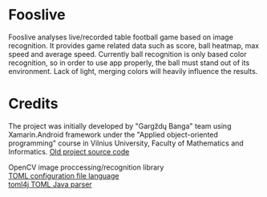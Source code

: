 # Fooslive
Fooslive analyses live/recorded table football game based on image recognition. It provides game related data such as score, ball heatmap, max speed and average speed.
Currently ball recognition is only based color recognition, so in order to use app properly, the ball must stand out of its environment. Lack of light, merging colors will heavily influence the results.

# Credits
The project was initially developed by "Gargždų Banga" team using Xamarin.Android framework under the "Applied object-oriented programming" course in Vilnius University, Faculty of Mathematics and Informatics.
[Old project source code](https://github.com/solarbeam/TOPBanga)

OpenCV image proccessing/recognition library </br>
[TOML configuration file language](https://github.com/toml-lang/toml) </br>
[toml4j TOML Java parser](https://github.com/mwanji/toml4j) 
